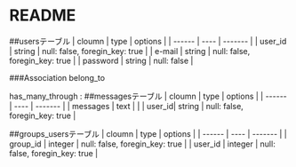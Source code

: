 # README

##usersテーブル
| cloumn | type | options |
| ------ | ---- | ------- |
| user_id | string | null: false, foregin_key: true |
| e-mail | string | null: false, foregin_key: true |
| password | string | null: false |

###Association
belong_to

has_many_through :
##messagesテーブル
| cloumn | type | options |
| ------ | ---- | ------- |
| messages | text | |
| user_id| string | null: false, foregin_key: true |

##groups_usersテーブル
| cloumn | type | options |
| ------ | ---- | ------- |
| group_id | integer | null: false, foregin_key: true |
| user_id | integer | null: false, foregin_key: true |



